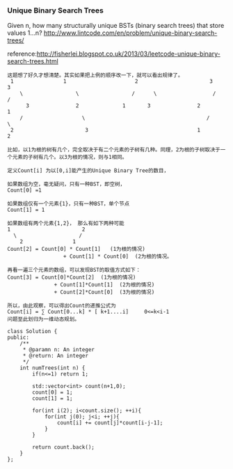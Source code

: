 

### Unique Binary Search Trees
Given n, how many structurally unique BSTs (binary search trees) that store values 1...n?
http://www.lintcode.com/en/problem/unique-binary-search-trees/

reference:http://fisherlei.blogspot.co.uk/2013/03/leetcode-unique-binary-search-trees.html
```
这题想了好久才想清楚。其实如果把上例的顺序改一下，就可以看出规律了。
 1                1                      2                       3             3
    \                 \                 /      \                  /              / 
      3               2              1       3               2             1
    /                   \                                       /                  \
 2                       3                                   1                    2

比如，以1为根的树有几个，完全取决于有二个元素的子树有几种。同理，2为根的子树取决于一个元素的子树有几个。以3为根的情况，则与1相同。

定义Count[i] 为以[0,i]能产生的Unique Binary Tree的数目，

如果数组为空，毫无疑问，只有一种BST，即空树，
Count[0] =1

如果数组仅有一个元素{1}，只有一种BST，单个节点
Count[1] = 1

如果数组有两个元素{1,2}， 那么有如下两种可能
1                       2
  \                    /
    2                1
Count[2] = Count[0] * Count[1]   (1为根的情况)
                  + Count[1] * Count[0]  (2为根的情况。

再看一遍三个元素的数组，可以发现BST的取值方式如下：
Count[3] = Count[0]*Count[2]  (1为根的情况)
               + Count[1]*Count[1]  (2为根的情况)
               + Count[2]*Count[0]  (3为根的情况)

所以，由此观察，可以得出Count的递推公式为
Count[i] = ∑ Count[0...k] * [ k+1....i]     0<=k<i-1
问题至此划归为一维动态规划。
```

```
class Solution {
public:
    /**
     * @paramn n: An integer
     * @return: An integer
     */
    int numTrees(int n) {
        if(n<=1) return 1;
        
        std::vector<int> count(n+1,0);
        count[0] = 1;
        count[1] = 1;
        
        for(int i(2); i<count.size(); ++i){
            for(int j(0); j<i; ++j){
                count[i] += count[j]*count[i-j-1];
            }
        }
        
        return count.back();
    }
};
```